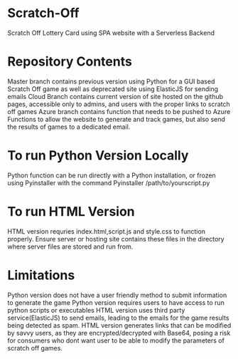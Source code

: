 # Scratch-Off
Scratch Off Lottery Card using SPA website with a Serverless Backend

# Repository Contents
Master branch contains previous version using Python for a GUI based Scratch Off game as well as deprecated site using ElasticJS for sending emails
Cloud Branch contains current version of site hosted on the github pages, accessible only to admins, and users with the proper links to scratch off games
Azure branch contains function that needs to be pushed to Azure Functions to allow the website to generate and track
games, but also send the results of games to a dedicated email.

# To run Python Version Locally
Python function can be run directly with a Python installation, or frozen using Pyinstaller with the command
Pyinstaller /path/to/yourscript.py

# To run HTML Version
HTML version requries index.html,script.js and style.css to function properly. Ensure server or hosting site
contains these files in the directory where server files are stored and run from.

# Limitations
Python version does not have a user friendly method to submit information to generate the game
Python version requires users to have access to run python scripts or executables
HTML version uses third party service(ElasticJS) to send emails, leading to the emails for the game results
being detected as spam.
HTML version generates links that can be modified by savvy users, as they are encrypted/decrypted with Base64,
posing a risk for consumers who dont want user to be able to modify the parameters of scratch off games.
